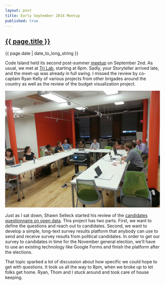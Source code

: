 ```yaml
---
layout: post
title: Early September 2014 Meetup
published: true
---
```


<h2><a href="{{ page.url }}">{{ page.title }}</a></h2>

{{ page.date | date_to_long_string }}

Code Island held its second post-summer [meetup](http://www.meetup.com/Rhode-Island-Code-for-America-Brigade/) on September 2nd. As usual, we met at [Tri Lab](https://www.google.com/maps/place/10+Davol+Square,+Providence,+RI+02903/@41.824152,-71.4398007,13z/data=!4m2!3m1!1s0x89e4456a8646dbf1:0x2259e0f433c149cf?hl=en), starting at 6pm. Sadly, your Storyteller arrived late, and the meet-up was already in full swing. I missed the review by co-captain Ryan Kelly of various projects from other brigades around the country as well as the review of the budget visualization project. 

![About a dozen people sitting around a horseshoe shaped table](/images/photos/20140902_185445-600.jpg)

Just as I sat down, Shawn Selleck started his review of the [candidates questionnaire on open data](/open-data-questionnaire/). This project has two parts. First, we want to define the questions and reach out to candidates. Second, we want to develop a simple, long-text survey results platform that anybody can use to send and receive survey results from political candidates. In order to get our survey to candidates in time for the November general election, we'll have to use an existing technology like Google Forms and finish the platform after the elections.

That topic sparked a lot of discussion about how specific we could hope to get with questions. It took us all the way to 8pm, when we broke up to let folks get home. Ryan, Thom and I stuck around and took care of house keeping.
